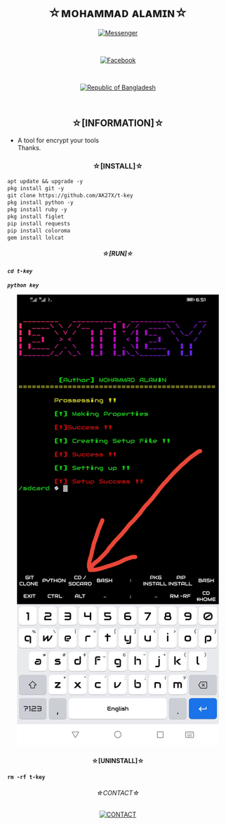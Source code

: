 <h1 align="center">
☆ᴍᴏʜᴀᴍᴍᴀᴅ ᴀʟᴀᴍɪɴ☆
</h1>


<p align="center">
<a href="https://m.me/AK27X"><img title="Messenger" src="https://img.shields.io/badge/Chat-Messenger-blue?style=flat&logo=messenger"></a></p><br>
<p align="center">
<a href="https://fb.com/AK27X"><img title="Facebook" src="https://img.shields.io/badge/View-Facebook-blue?style=flat&logo=Facebook"></a></p><br>
<p align="center">
<a href="https://github.com/AK27X"><img title="Republic of Bangladesh" src="https://img.shields.io/badge/MADE%20IN-BANGLADESH-green?colorA=%23ff0000&colorB=%23017e40&style=flat"></a> 
</p><br>

<h2 align="center">☆[INFORMATION]☆</h2>

* A tool for encrypt your tools <br> Thanks.<br></p>


<h3 align="center">☆[INSTALL]☆</h3>

```
apt update && upgrade -y
pkg install git -y
git clone https://github.com/AK27X/t-key
pkg install python -y
pkg install ruby -y
pkg install figlet
pip install requests
pip install coloroma
gem install lolcat
```

<h5 align="center">☆[RUN]☆<h5>

```
cd t-key

python key
```
<p align="center">
  <img alt="Layout" src="ak27x.jpg">
</p>
<h4 align="center">☆[UNINSTALL]☆<h4>

```
rm -rf t-key
```

<h6 align="center">
☆CONTACT☆
</h5>
<p align="center"><a href="https://AK27X.github.io"><img title="CONTACT" src="https://img.shields.io/badge/CONTACT%20WITH-AK27X-green?colorA=%23ff0000&colorB=%23017e40&style=flat"></a>
